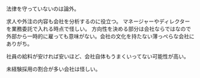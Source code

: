 法律を守っていないのは論外。

求人や外注の内容も会社を分析するのに役立つ。
マネージャーやディレクターを業務委託で入れる時点で怪しい。
方向性を決める部分は会社ならではなので外部から一時的に雇っても意味がない。会社の文化を持たない薄っぺらな会社にありがち。

社員の給料が安ければ安いほど、会社自体もうまくいってない可能性が高い。

未経験採用の割合が多い会社は怪しい。
